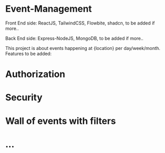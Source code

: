 # Event-Management

Front End side: ReactJS, TailwindCSS, Flowbite, shadcn, to be added if more..

Back End side: Express-NodeJS, MongoDB, to be added if more..

This project is about events happening at {location} per day/week/month. 
Features to be added:
# Authorization
# Security
# Wall of events with filters
# ...
